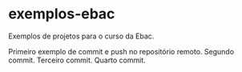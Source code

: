 # exemplos-ebac
Exemplos de projetos para o curso da Ebac.

Primeiro exemplo de commit e push no repositório remoto.
Segundo commit.
Terceiro commit.
Quarto commit.


